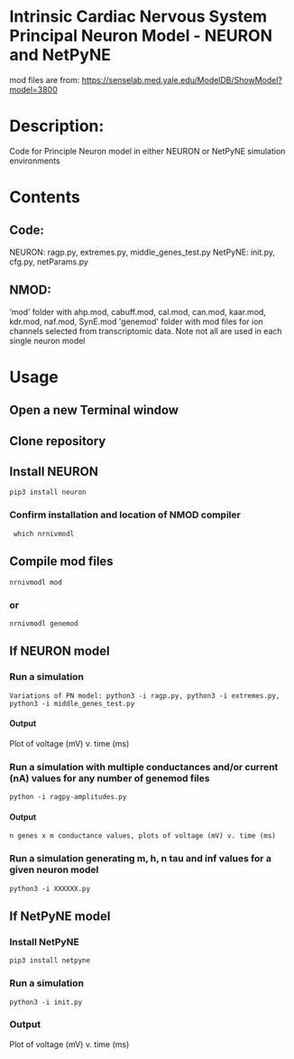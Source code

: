 # Intrinsic Cardiac Nervous System Principal Neuron Model -  NEURON and NetPyNE

mod files are from:
https://senselab.med.yale.edu/ModelDB/ShowModel?model=3800

# Description: 
Code for Principle Neuron model in either NEURON or NetPyNE simulation environments

# Contents
## Code:
  NEURON: ragp.py, extremes.py, middle_genes_test.py
  NetPyNE: init.py, cfg.py, netParams.py
## NMOD:
  ‘mod’ folder with ahp.mod, cabuff.mod, cal.mod, can.mod, kaar.mod, kdr.mod, naf.mod, SynE.mod
  'genemod' folder with mod files for ion channels selected from transcriptomic data. Note not all are used in each single neuron model

# Usage
## Open a new Terminal window
## Clone repository
## Install NEURON
    pip3 install neuron  
### Confirm installation and location of NMOD compiler
     which nrnivmodl 
## Compile mod files
    nrnivmodl mod
### or
    nrnivmodl genemod 
        
## If NEURON model
### Run a simulation
    Variations of PN model: python3 -i ragp.py, python3 -i extremes.py, python3 -i middle_genes_test.py
#### Output
   Plot of voltage (mV) v. time (ms)
### Run a simulation with multiple conductances and/or current (nA) values for any number of genemod files
    python -i ragpy-amplitudes.py
#### Output
    n genes x m conductance values, plots of voltage (mV) v. time (ms)
### Run a simulation generating m, h, n tau and inf values for a given neuron model
    python3 -i XXXXXX.py
    
## If NetPyNE model
### Install NetPyNE
    pip3 install netpyne
### Run a simulation
    python3 -i init.py
### Output
   Plot of voltage (mV) v. time (ms)
